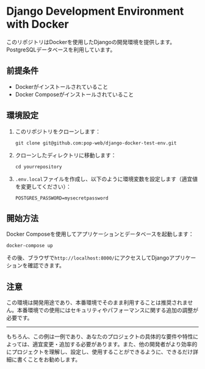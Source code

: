 # Django Development Environment with Docker

このリポジトリはDockerを使用したDjangoの開発環境を提供します。PostgreSQLデータベースを利用しています。

## 前提条件

- Dockerがインストールされていること
- Docker Composeがインストールされていること

## 環境設定

1. このリポジトリをクローンします：
    ```
    git clone git@github.com:pop-web/django-docker-test-env.git
    ```

2. クローンしたディレクトリに移動します：
    ```
    cd yourrepository
    ```

3. `.env.local`ファイルを作成し、以下のように環境変数を設定します（適宜値を変更してください）：
    ```
    POSTGRES_PASSWORD=mysecretpassword
    ```

## 開始方法

Docker Composeを使用してアプリケーションとデータベースを起動します：

```
docker-compose up
```

その後、ブラウザで`http://localhost:8000/`にアクセスしてDjangoアプリケーションを確認できます。

## 注意

この環境は開発用途であり、本番環境でそのまま利用することは推奨されません。本番環境での使用にはセキュリティやパフォーマンスに関する追加の調整が必要です。

---

もちろん、この例は一例であり、あなたのプロジェクトの具体的な要件や特性によっては、適宜変更・追加する必要があります。また、他の開発者がより効率的にプロジェクトを理解し、設定し、使用することができるように、できるだけ詳細に書くことをお勧めします。
